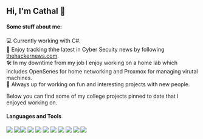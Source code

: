 ## Hi, I'm Cathal 👋

#### Some stuff about me:<br>
💻 Currently working with C#.<br>
🔐 Enjoy tracking thhe latest in Cyber Secuity news by following [thehackernews.com](https://thehackernews.com/).<br>
🛠️ In my downtime from my job I enjoy working on a home lab which includes OpenSenes for home networking and Proxmox for managing virutal machines.<br>
🤝 Always up for working on fun and interesting projects with new people.<br>

Below you can find some of my college projects pinned to date that I enjoyed working on.<br>

#### Languages and Tools<br>
<img src="https://img.shields.io/badge/C%23-239120?style=for-the-badge&logo=c-sharp&logoColor=white"/><img>
<img src="https://img.shields.io/badge/java-%23ED8B00.svg?&style=for-the-badge&logo=java&logoColor=white"/><img src="https://img.shields.io/badge/python%20-%2314354C.svg?&style=for-the-badge&logo=python&logoColor=white"/>
<img src="https://img.shields.io/badge/typescript%20-%23007ACC.svg?&style=for-the-badge&logo=typescript&logoColor=white"/>
<img src="https://img.shields.io/badge/node.js%20-%2343853D.svg?&style=for-the-badge&logo=node.js&logoColor=white"/>
<img src="https://img.shields.io/badge/Flutter%20-%2302569B.svg?&style=for-the-badge&logo=Flutter&logoColor=white"/>
<img src="https://img.shields.io/badge/mysql-%2300f.svg?&style=for-the-badge&logo=mysql&logoColor=white"/>
<img src="https://img.shields.io/badge/docker-%232496ed.svg?&style=for-the-badge&logo=docker&logoColor=white"/>
<img src="https://img.shields.io/badge/arch_linux-%231793d1.svg?&style=for-the-badge&logo=arch-linux&logoColor=white"/>
<img src="https://img.shields.io/badge/jetbrains-%23ed3d7b.svg?&style=for-the-badge&logo=jetbrains&logoColor=white"/>
<img src="https://img.shields.io/badge/react%20-%2300D9FF.svg?&style=for-the-badge&logo=react&logoColor=white" />



<!--
**CathalButler/CathalButler** is a ✨ _special_ ✨ repository because its `README.md` (this file) appears on your GitHub profile.

Here are some ideas to get you started:

- 🔭 I’m currently working on ...
- 🌱 I’m currently learning ...
- 👯 I’m looking to collaborate on ...
- 🤔 I’m looking for help with ...
- 💬 Ask me about ...
- 📫 How to reach me: ...
- 😄 Pronouns: ...
- ⚡ Fun fact: ...
-->

